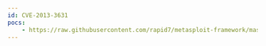 ```yaml
---
id: CVE-2013-3631
pocs:
    - https://raw.githubusercontent.com/rapid7/metasploit-framework/master/modules/exploits/multi/http/nas4free_php_exec.rb
---
```


